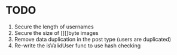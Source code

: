 # TODO
1. Secure the length of usernames
2. Secure the size of [][]byte images 
3. Remove data duplication in the post type (users are duplicated) 
4. Re-write the isValidUser func to use hash checking